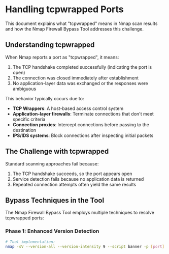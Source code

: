 # Handling tcpwrapped Ports

This document explains what "tcpwrapped" means in Nmap scan results and how the Nmap Firewall Bypass Tool addresses this challenge.

## Understanding tcpwrapped

When Nmap reports a port as "tcpwrapped", it means:

1. The TCP handshake completed successfully (indicating the port is open)
2. The connection was closed immediately after establishment
3. No application-layer data was exchanged or the responses were ambiguous

This behavior typically occurs due to:

- **TCP Wrappers**: A host-based access control system
- **Application-layer firewalls**: Terminate connections that don't meet specific criteria
- **Connection proxies**: Intercept connections before passing to the destination
- **IPS/IDS systems**: Block connections after inspecting initial packets

## The Challenge with tcpwrapped

Standard scanning approaches fail because:

1. The TCP handshake succeeds, so the port appears open
2. Service detection fails because no application data is returned
3. Repeated connection attempts often yield the same results

## Bypass Techniques in the Tool

The Nmap Firewall Bypass Tool employs multiple techniques to resolve tcpwrapped ports:

### Phase 1: Enhanced Version Detection

```bash
# Tool implementation:
nmap -sV --version-all --version-intensity 9 --script banner -p [port] [host]